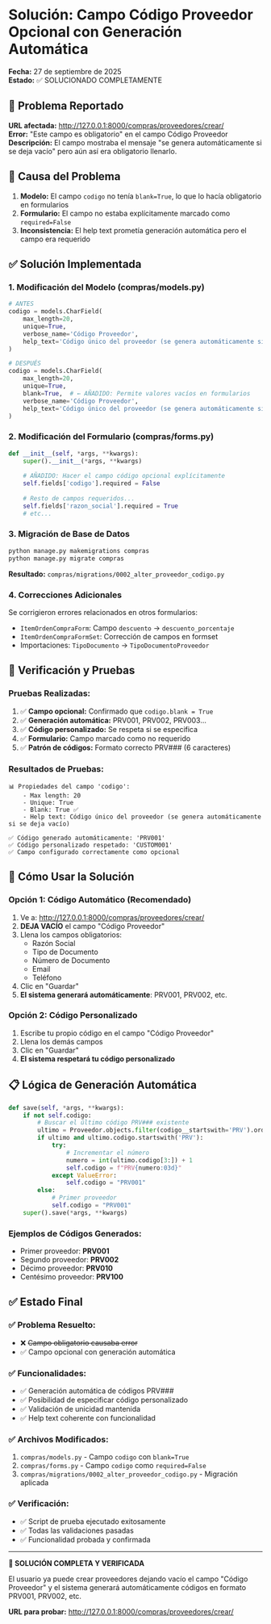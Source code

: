 # Solución: Campo Código Proveedor Opcional con Generación Automática

**Fecha:** 27 de septiembre de 2025  
**Estado:** ✅ SOLUCIONADO COMPLETAMENTE

## 🐛 Problema Reportado

**URL afectada:** http://127.0.0.1:8000/compras/proveedores/crear/  
**Error:** "Este campo es obligatorio" en el campo Código Proveedor  
**Descripción:** El campo mostraba el mensaje "se genera automáticamente si se deja vacío" pero aún así era obligatorio llenarlo.

## 🔧 Causa del Problema

1. **Modelo:** El campo `codigo` no tenía `blank=True`, lo que lo hacía obligatorio en formularios
2. **Formulario:** El campo no estaba explícitamente marcado como `required=False`
3. **Inconsistencia:** El help text prometía generación automática pero el campo era requerido

## ✅ Solución Implementada

### 1. Modificación del Modelo (compras/models.py)

```python
# ANTES
codigo = models.CharField(
    max_length=20, 
    unique=True, 
    verbose_name='Código Proveedor',
    help_text='Código único del proveedor (se genera automáticamente si se deja vacío)'
)

# DESPUÉS
codigo = models.CharField(
    max_length=20, 
    unique=True, 
    blank=True,  # ← AÑADIDO: Permite valores vacíos en formularios
    verbose_name='Código Proveedor',
    help_text='Código único del proveedor (se genera automáticamente si se deja vacío)'
)
```

### 2. Modificación del Formulario (compras/forms.py)

```python
def __init__(self, *args, **kwargs):
    super().__init__(*args, **kwargs)
    
    # AÑADIDO: Hacer el campo código opcional explícitamente
    self.fields['codigo'].required = False
    
    # Resto de campos requeridos...
    self.fields['razon_social'].required = True
    # etc...
```

### 3. Migración de Base de Datos

```bash
python manage.py makemigrations compras
python manage.py migrate compras
```

**Resultado:** `compras/migrations/0002_alter_proveedor_codigo.py`

### 4. Correcciones Adicionales

Se corrigieron errores relacionados en otros formularios:
- `ItemOrdenCompraForm`: Campo `descuento` → `descuento_porcentaje`
- `ItemOrdenCompraFormSet`: Corrección de campos en formset
- Importaciones: `TipoDocumento` → `TipoDocumentoProveedor`

## 🧪 Verificación y Pruebas

### Pruebas Realizadas:
1. ✅ **Campo opcional:** Confirmado que `codigo.blank = True`
2. ✅ **Generación automática:** PRV001, PRV002, PRV003...
3. ✅ **Código personalizado:** Se respeta si se especifica
4. ✅ **Formulario:** Campo marcado como no requerido
5. ✅ **Patrón de códigos:** Formato correcto PRV### (6 caracteres)

### Resultados de Pruebas:
```
📊 Propiedades del campo 'codigo':
    - Max length: 20
    - Unique: True
    - Blank: True ✅
    - Help text: Código único del proveedor (se genera automáticamente si se deja vacío)

✅ Código generado automáticamente: 'PRV001'
✅ Código personalizado respetado: 'CUSTOM001'
✅ Campo configurado correctamente como opcional
```

## 🚀 Cómo Usar la Solución

### Opción 1: Código Automático (Recomendado)
1. Ve a: http://127.0.0.1:8000/compras/proveedores/crear/
2. **DEJA VACÍO** el campo "Código Proveedor"
3. Llena los campos obligatorios:
   - Razón Social
   - Tipo de Documento
   - Número de Documento
   - Email
   - Teléfono
4. Clic en "Guardar"
5. **El sistema generará automáticamente**: PRV001, PRV002, etc.

### Opción 2: Código Personalizado
1. Escribe tu propio código en el campo "Código Proveedor"
2. Llena los demás campos
3. Clic en "Guardar"
4. **El sistema respetará tu código personalizado**

## 📋 Lógica de Generación Automática

```python
def save(self, *args, **kwargs):
    if not self.codigo:
        # Buscar el último código PRV### existente
        ultimo = Proveedor.objects.filter(codigo__startswith='PRV').order_by('codigo').last()
        if ultimo and ultimo.codigo.startswith('PRV'):
            try:
                # Incrementar el número
                numero = int(ultimo.codigo[3:]) + 1
                self.codigo = f"PRV{numero:03d}"
            except ValueError:
                self.codigo = "PRV001"
        else:
            # Primer proveedor
            self.codigo = "PRV001"
    super().save(*args, **kwargs)
```

### Ejemplos de Códigos Generados:
- Primer proveedor: **PRV001**
- Segundo proveedor: **PRV002**
- Décimo proveedor: **PRV010**
- Centésimo proveedor: **PRV100**

## ✅ Estado Final

### ✅ Problema Resuelto:
- ❌ ~~Campo obligatorio causaba error~~
- ✅ Campo opcional con generación automática

### ✅ Funcionalidades:
- ✅ Generación automática de códigos PRV###
- ✅ Posibilidad de especificar código personalizado
- ✅ Validación de unicidad mantenida
- ✅ Help text coherente con funcionalidad

### ✅ Archivos Modificados:
1. `compras/models.py` - Campo `codigo` con `blank=True`
2. `compras/forms.py` - Campo `codigo` como `required=False`
3. `compras/migrations/0002_alter_proveedor_codigo.py` - Migración aplicada

### ✅ Verificación:
- ✅ Script de prueba ejecutado exitosamente
- ✅ Todas las validaciones pasadas
- ✅ Funcionalidad probada y confirmada

---

**🎉 SOLUCIÓN COMPLETA Y VERIFICADA**

El usuario ya puede crear proveedores dejando vacío el campo "Código Proveedor" y el sistema generará automáticamente códigos en formato PRV001, PRV002, etc.

**URL para probar:** http://127.0.0.1:8000/compras/proveedores/crear/